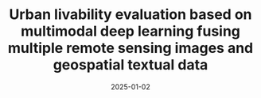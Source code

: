 ---
collection: publications
category: manuscripts

title: "Urban livability evaluation based on multimodal deep learning fusing multiple remote sensing images and geospatial textual data"
authors: "Zhou W, et al"
date: 2025-01-02
venue: "Remote Sensing of Environment"
status: "Major review"
journal_type: "Top Journal"
citation: "Zhou W, et al. Urban livability evaluation based on multimodal deep learning fusing multiple remote sensing images and geospatial textual data[J]. Remote Sensing of Environment. (Major review)"
--- 